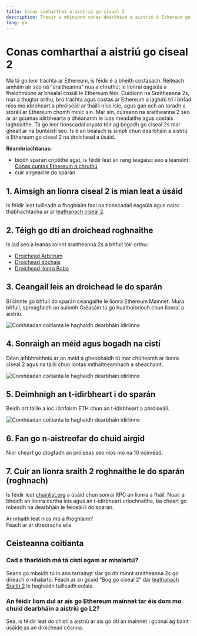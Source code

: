 ```yaml
---
title: Conas comharthaí a aistriú go ciseal 2
description: Treoir a mhíníonn conas dearbháin a aistriú ó Ethereum go ciseal 2 ag baint úsáide as droichead.
lang: ga
---
```


# Conas comharthaí a aistriú go ciseal 2

Má tá go leor tráchta ar Ethereum, is féidir é a bheith costasach. Réiteach amháin air seo ná "sraitheanna" nua a chruthú: ie líonraí éagsúla a fheidhmíonn ar bhealaí cosúil le Ethereum féin. Cuidíonn na Sraitheanna 2s, mar a thugtar orthu, brú tráchta agus costas ar Ethereum a laghdú trí i bhfad níos mó idirbheart a phróiseáil ar tháillí níos ísle, agus gan ach an toradh a stóráil ar Ethereum chomh minic sin. Mar sin, cuireann na sraitheanna 2 seo ar ár gcumas idirbhearta a dhéanamh le luas méadaithe agus costais laghdaithe. Tá go leor tionscadal crypto tóir ag bogadh go ciseal 2s mar gheall ar na buntáistí seo. Is é an bealach is simplí chun dearbháin a aistriú ó Ethereum go ciseal 2 ná droichead a úsáid.

**Réamhriachtanas:**

- bíodh sparán criptithe agat, is féidir leat an rang teagaisc seo a leanúint: [Conas cuntas Ethereum a chruthú](/guides/how-to-create-an-ethereum-account/)
- cuir airgead le do sparán

## 1. Aimsigh an líonra ciseal 2 is mian leat a úsáid

Is féidir leat tuilleadh a fhoghlaim faoi na tionscadail éagsúla agus naisc thábhachtacha ar ár [leathanach ciseal 2](/layer-2/).

## 2. Téigh go dtí an droichead roghnaithe

Is iad seo a leanas roinnt sraitheanna 2s a bhfuil tóir orthu:

- [Droichead Arbitrum](https://bridge.arbitrum.io/?l2ChainId=42161)
- [Droichead dóchais](https://app.optimism.io/bridge/deposit)
- [Droichead líonra Boba](https://gateway.boba.network/)

## 3. Ceangail leis an droichead le do sparán

Bí cinnte go bhfuil do sparán ceangailte le líonra Ethereum Mainnet. Mura bhfuil, spreagfaidh an suíomh Gréasáin tú go huathoibríoch chun líonraí a aistriú.

![Comhéadan coitianta le haghaidh dearbháin idirlinne](./bridge1.png)

## 4. Sonraigh an méid agus bogadh na cistí

Déan athbhreithniú ar an méid a gheobhaidh tú mar chúiteamh ar líonra ciseal 2 agus na táillí chun iontas míthaitneamhach a sheachaint.

![Comhéadan coitianta le haghaidh dearbháin idirlinne](./bridge2.png)

## 5. Deimhnigh an t-idirbheart i do sparán

Beidh ort táille a íoc i bhfoirm ETH chun an t-idirbheart a phróiseáil.

![Comhéadan coitianta le haghaidh dearbháin idirlinne](./bridge3.png)

## 6. Fan go n-aistreofar do chuid airgid

Níor cheart go dtógfadh an próiseas seo níos mó ná 10 nóiméad.

## 7. Cuir an líonra sraith 2 roghnaithe le do sparán (roghnach)

Is féidir leat [chainlist.org](http://chainlist.org) a úsáid chun sonraí RPC an líonra a fháil. Nuair a bheidh an líonra curtha leis agus an t-idirbheart críochnaithe, ba cheart go mbeadh na dearbháin le feiceáil i do sparán.
<br />

<InfoBanner shouldSpaceBetween emoji=":eyes:">
  <div>Ar mhaith leat níos mó a fhoghlaim?</div>
  <ButtonLink href="/guides/">
    Féach ar ár dtreoracha eile
  </ButtonLink>
</InfoBanner>

## Ceisteanna coitianta

### Cad a tharlóidh má tá cistí agam ar mhalartú?

Seans go mbeidh tú in ann tarraingt siar go dtí roinnt sraitheanna 2s go díreach ó mhalartú. Féach ar an gcuid “Bog go ciseal 2” dár [leathanach Sraith 2](/layer-2/) le haghaidh tuilleadh eolais.

### An féidir liom dul ar ais go Ethereum mainnet tar éis dom mo chuid dearbháin a aistriú go L2?

Sea, is féidir leat do chistí a aistriú ar ais go dtí an mainnet i gcónaí ag baint úsáide as an droichead céanna.
